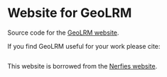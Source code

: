 # Website for GeoLRM

Source code for the [GeoLRM website](https://linshan-bin.github.io/GeoLRM).

If you find GeoLRM useful for your work please cite:

```bibtex

```

This website is borrowed from the [Nerfies website](https://nerfies.github.io).
